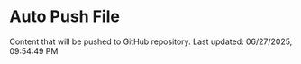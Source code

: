 # Auto Push File

Content that will be pushed to GitHub repository.
Last updated: 06/27/2025, 09:54:49 PM